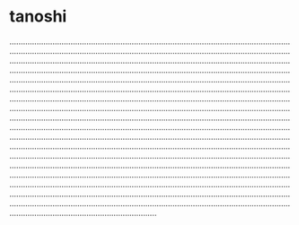 # tanoshi

.........................................................................................................................................................................................................................................................................................................................................................................................................................................................................................................................................................................................................................................................................................................................................................................................................................................................................................................................................................................................................................................................................................................................................................................................................................................................................................................................................................................................................................................................................................................................................................................................................................................................................................................................................................................................................................................................................................................................................................................................................................................................................................................................................................................................................................................................................................................................................................................................